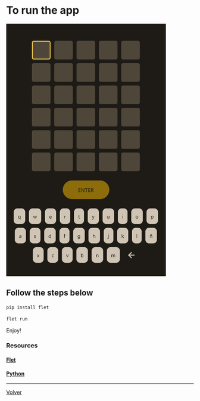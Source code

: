# To run the app

![App preview](../WLS-screen.png)

## Follow the steps below

```bash
pip install flet
```

```bash
flet run
```

Enjoy!

### Resources

#### [Flet](https://flet.dev/docs/)

#### [Python](https://docs.python.org/3/)

---
[Volver](../../README.md)